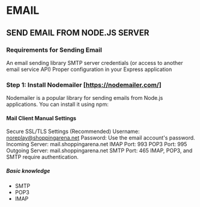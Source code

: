 # EMAIL

## SEND EMAIL FROM NODE.JS SERVER

### Requirements for Sending Email

An email sending library
SMTP server credentials (or access to another email service API)
Proper configuration in your Express application

### Step 1: Install Nodemailer [https://nodemailer.com/]

Nodemailer is a popular library for sending emails from Node.js applications. You can install it using npm:

#### Mail Client Manual Settings

Secure SSL/TLS Settings (Recommended)
Username: <noreplay@shoppingarena.net>
Password: Use the email account's password.
Incoming Server: mail.shoppingarena.net
IMAP Port: 993 POP3 Port: 995
Outgoing Server: mail.shoppingarena.net
SMTP Port: 465
IMAP, POP3, and SMTP require authentication.

##### Basic knowledge

- SMTP
- POP3
- IMAP
